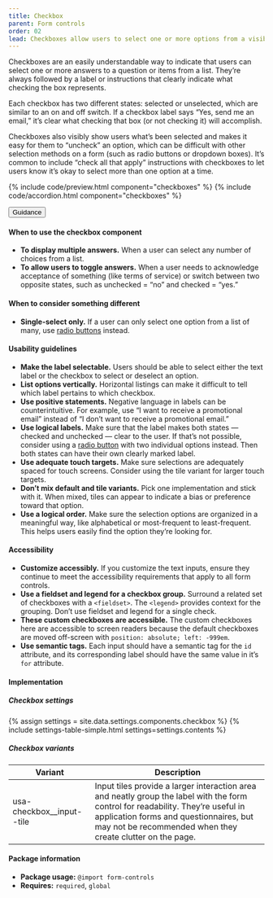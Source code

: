 ```yaml
---
title: Checkbox
parent: Form controls
order: 02
lead: Checkboxes allow users to select one or more options from a visible list.
---
```


<p>Checkboxes are an easily understandable way to indicate that users can select one or more answers to a question or items from a list. They’re always followed by a label or instructions that clearly indicate what checking the box represents. </p>

<p>Each checkbox has two different states: selected or unselected, which are similar to an on and off switch. If a checkbox label says “Yes, send me an email,” it’s clear what checking that box (or not checking it) will accomplish. </p>

<p>Checkboxes also visibly show users what’s been selected and makes it easy for them to “uncheck” an option, which can be difficult with other selection methods on a form (such as radio buttons or dropdown boxes). It’s common to include “check all that apply” instructions with checkboxes to let users know it’s okay to select more than one option at a time. </p>

{% include code/preview.html component="checkboxes" %}
{% include code/accordion.html component="checkboxes" %}

<div class="usa-accordion usa-accordion--bordered site-accordion-docs">
  <button class="usa-button-unstyled usa-accordion__button"
      aria-expanded="true" aria-controls="checkbox-docs">
    Guidance
  </button>
  <div id="checkbox-docs" aria-hidden="false" class="usa-accordion__content site-component-usage">
    <h4>When to use the checkbox component</h4>
    <ul class="usa-content-list">
      <li>
        <strong>To display multiple answers.</strong> When a user can select any number of choices from a list.
      </li>
      <li>
        <strong>To allow users to toggle answers.</strong> When a user needs to acknowledge acceptance of something (like terms of service) or switch between two opposite states, such as unchecked = “no” and checked = “yes.” 
      </li>
    </ul>
    <h4>When to consider something different</h4>
    <ul class="usa-content-list">
      <li>
        <strong>Single-select only.</strong> If a user can only select one option from a list of many, use <a href="#radio-buttons">radio buttons</a> instead.
      </li>
    </ul>
    <h4>Usability guidelines</h4>
    <ul class="usa-content-list">
      <li>
        <strong>Make the label selectable.</strong> Users should be able to select either the text label or the checkbox to select or deselect an option.
      </li>
      <li>
        <strong>List options vertically.</strong> Horizontal listings can make it difficult to tell which label pertains to which checkbox.
      </li>
      <li>
        <strong>Use positive statements.</strong> Negative language in labels can be counterintuitive. For example, use “I want to receive a promotional email” instead of “I don’t want to receive a promotional email.”
      </li>
      <li>
        <strong>Use logical labels.</strong> Make sure that the label makes both states — checked and unchecked — clear to the user. If that’s not possible, consider using a <a href="#radio-buttons">radio button</a> with two individual options instead. Then both states can have their own clearly marked label.
      </li>
      <li>
        <strong>Use adequate touch targets.</strong> Make sure selections are adequately spaced for touch screens. Consider using the tile variant for larger touch targets.
      </li>
      <li>
        <strong>Don’t mix default and tile variants.</strong> Pick one implementation and stick with it. When mixed, tiles can appear to indicate a bias or preference toward that option.
      </li>
      <li>
        <strong>Use a logical order.</strong> Make sure the selection options are organized in a meaningful way, like alphabetical or most-frequent to least-frequent. This helps users easily find the option they’re looking for.
      </li>
    </ul>
    <h4 class="usa-heading">Accessibility</h4>
    <ul class="usa-content-list">
      <li>
        <strong>Customize accessibly.</strong> If you customize the text inputs, ensure they continue to meet the accessibility requirements that apply to all form controls.
      </li>
      <li>
        <strong>Use a fieldset and legend for a checkbox group.</strong>
        Surround a related set of checkboxes with a <code>&lt;fieldset&gt;</code>.
        The <code>&lt;legend&gt;</code> provides context for the grouping. Don’t use fieldset and legend for a single check.
      </li>
      <li>
        <strong>These custom checkboxes are accessible.</strong> The custom checkboxes here are accessible to screen readers because the default checkboxes are moved off-screen with <code>position: absolute; left: -999em</code>.
      </li>
      <li>
        <strong>Use semantic tags.</strong> Each input should have a semantic tag for the <code>id</code> attribute, and its corresponding label should have the same value in it’s <code>for</code> attribute. 
      </li>
    </ul>
    <h4 class="usa-heading">Implementation</h4>
    <h5 id="component-settings-checkbox">Checkbox settings</h5>
    {% assign settings = site.data.settings.components.checkbox %}
    {% include settings-table-simple.html
      settings=settings.contents
    %}
    <h5 id="component-variants-checkbox">Checkbox variants</h5>
    <table class="usa-table--borderless site-table-responsive site-table-simple" aria-labelledby="component-variants-checkbox">
        <thead>
          <tr>
            <th scope="col" class="flex-6">Variant</th>
            <th scope="col" class="flex-6">Description</th>
          </tr>
        </thead>
        <tbody class="font-mono-2xs">
          <tr>
            <td data-title="Variant" class="flex-6">usa-checkbox__input--tile</td>
            <td data-title="Description" class="flex-6">
              <span class="font-lang-3xs">
                Input tiles provide a larger interaction area and neatly group the label with the form control for readability. They’re useful in application forms and questionnaires, but may not be recommended when they create clutter on the page. 
              </span>
            </td>
          </tr>
        </tbody>
      </table>
    <h4 class="usa-heading">Package information</h4>
    <ul class="usa-content-list">
      <li>
        <strong>Package usage:</strong> <code>@import form-controls</code>
      </li>
      <li>
        <strong>Requires:</strong> <code>required</code>, <code>global</code>
      </li>
    </ul>
  </div>
</div>
